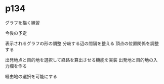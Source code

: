 # p134
グラフを描く練習

今後の予定

表示されるグラフの形の調整
    分岐する辺の間隔を整える
    頂点の位置関係を調整する

出発地点と目的地を選択して経路を算出させる機能を実装
    出発地と目的地の入力欄を作る

経由地の選択を可能にする